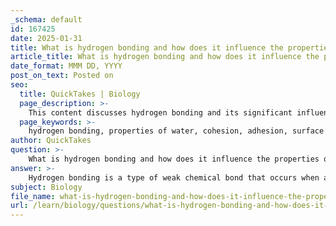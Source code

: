 ```yaml
---
_schema: default
id: 167425
date: 2025-01-31
title: What is hydrogen bonding and how does it influence the properties of water?
article_title: What is hydrogen bonding and how does it influence the properties of water?
date_format: MMM DD, YYYY
post_on_text: Posted on
seo:
  title: QuickTakes | Biology
  page_description: >-
    This content discusses hydrogen bonding and its significant influence on the unique properties of water, including cohesion, adhesion, surface tension, specific heat capacity, solvent properties, ice density, and evaporative cooling, highlighting their importance for life on Earth.
  page_keywords: >-
    hydrogen bonding, properties of water, cohesion, adhesion, surface tension, specific heat, solvent properties, density of ice, evaporative cooling, polar molecules, chemical bond, water molecules
author: QuickTakes
question: >-
    What is hydrogen bonding and how does it influence the properties of water?
answer: >-
    Hydrogen bonding is a type of weak chemical bond that occurs when a hydrogen atom covalently bonded to an electronegative atom (such as oxygen or nitrogen) experiences an attraction to another electronegative atom. In the case of water (H₂O), each water molecule can form hydrogen bonds with neighboring water molecules due to its polar nature, where the oxygen atom carries a partial negative charge and the hydrogen atoms carry partial positive charges.\n\n### Influence of Hydrogen Bonding on Water Properties\n\n1. **Cohesion**: Hydrogen bonding is fundamental to the cohesive properties of water. Each water molecule can form up to four hydrogen bonds with surrounding molecules, creating a strong network of interactions. This cohesion allows water to resist external forces, which is evident in phenomena such as water droplets forming beads on a surface and the ability of some insects to walk on water.\n\n2. **Adhesion**: In addition to cohesion, hydrogen bonds contribute to adhesion, which is the attraction between water molecules and other substances. This property is crucial for processes such as capillary action, where water can move through narrow spaces, such as in plant xylem, allowing for the transport of nutrients and water from roots to leaves.\n\n3. **Surface Tension**: The cohesive forces between water molecules, driven by hydrogen bonding, result in high surface tension. This means that the surface of water behaves like a stretched elastic membrane, which is why small objects can float on water and why water droplets maintain a rounded shape.\n\n4. **High Specific Heat**: Hydrogen bonding also contributes to water's high specific heat capacity, meaning it can absorb a lot of heat without a significant increase in temperature. This property is vital for regulating temperatures in the environment and within living organisms, providing a stable habitat for aquatic life and maintaining homeostasis in biological systems.\n\n5. **Solvent Properties**: Water is often referred to as the "universal solvent" due to its ability to dissolve a wide range of substances. The polar nature of water molecules allows them to surround and interact with various ions and polar molecules, facilitating chemical reactions and biological processes.\n\n6. **Density of Ice**: Hydrogen bonds also play a role in the unique property of ice being less dense than liquid water. When water freezes, the hydrogen bonds arrange the molecules in a crystalline structure that is more spaced out than in liquid form, causing ice to float on water. This property is crucial for aquatic ecosystems, as it insulates the water below and provides a habitat for various organisms.\n\n7. **Evaporative Cooling**: The energy required to break hydrogen bonds during the transition from liquid to gas (evaporation) results in evaporative cooling. This process helps regulate temperature in organisms and environments, as the evaporation of sweat from the skin or water from surfaces cools the remaining liquid.\n\nIn summary, hydrogen bonding is a key factor that influences many of water's unique properties, including cohesion, adhesion, surface tension, specific heat, solvent capabilities, density of ice, and evaporative cooling. These properties are essential for life on Earth, affecting everything from climate regulation to biological functions.
subject: Biology
file_name: what-is-hydrogen-bonding-and-how-does-it-influence-the-properties-of-water.md
url: /learn/biology/questions/what-is-hydrogen-bonding-and-how-does-it-influence-the-properties-of-water
---
```


&nbsp;